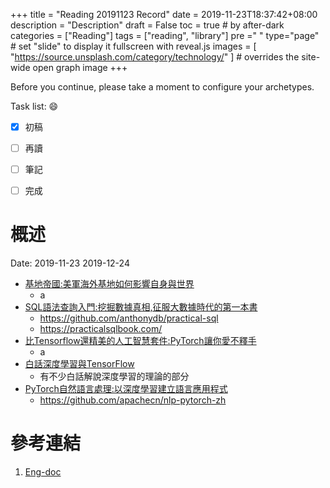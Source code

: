 +++
title = "Reading 20191123 Record"
date = 2019-11-23T18:37:42+08:00
description = "Description"
draft = False
toc = true  # by after-dark
categories = ["Reading"]
tags = ["reading", "library"]
pre ="<i class='fa fa-file'></i> "
type="page" # set "slide" to display it fullscreen with reveal.js
images = [
  "https://source.unsplash.com/category/technology/"
] # overrides the site-wide open graph image
+++

Before you continue, please take a moment to configure your archetypes.


<!--more-->

Task list: :smile:

- [x] 初稿
- [ ] 再讀
- [ ] 筆記
- [ ] 完成


# 概述


Date: 2019-11-23	2019-12-24	

* [基地帝國:美軍海外基地如何影響自身與世界](http://library.ylccb.gov.tw/bookDetail.do?id=543576)
    * a 
* [SQL語法查詢入門:挖掘數據真相,征服大數據時代的第一本書](http://library.ylccb.gov.tw/bookDetail.do?id=580560)
    * https://github.com/anthonydb/practical-sql
    * https://practicalsqlbook.com/
* [比Tensorflow還精美的人工智慧套件:PyTorch讓你愛不釋手](http://library.ylccb.gov.tw/bookDetail.do?id=557002)
    * a  
* [白話深度學習與TensorFlow](http://library.ylccb.gov.tw/bookDetail.do?id=574349)
    * 有不少白話解說深度學習的理論的部分 
* [PyTorch自然語言處理:以深度學習建立語言應用程式](http://library.ylccb.gov.tw/bookDetail.do?id=580504)
    * https://github.com/apachecn/nlp-pytorch-zh
    


# 參考連結

1. [Eng-doc](http://daringfireball.net/projects/markdown/syntax)


[google]: https://www.google.com "Search Engine"
